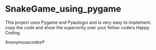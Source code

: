 # SnakeGame_using_pygame
This project uses Pygame and Pyautogui and is very easy to implement. 
copy the code and show the superiority over your fellow coders 
Happy Coding 


Anonymouscodes®
